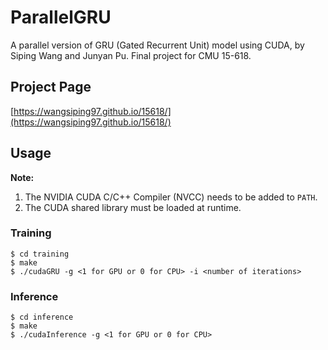 # ParallelGRU
A parallel version of GRU (Gated Recurrent Unit) model using CUDA, by Siping Wang and Junyan Pu. Final project for CMU 15-618. 

## Project Page
[https://wangsiping97.github.io/15618/](https://wangsiping97.github.io/15618/)

## Usage

**Note:** 
1. The NVIDIA CUDA C/C++ Compiler (NVCC) needs to be added to `PATH`. 
2. The CUDA shared library must be loaded at runtime. 

### Training

```
$ cd training
$ make
$ ./cudaGRU -g <1 for GPU or 0 for CPU> -i <number of iterations>
```

### Inference

```
$ cd inference
$ make
$ ./cudaInference -g <1 for GPU or 0 for CPU>
```
